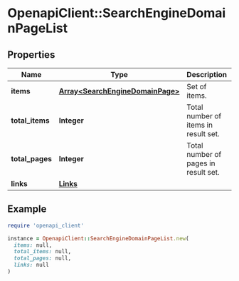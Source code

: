 # OpenapiClient::SearchEngineDomainPageList

## Properties

| Name | Type | Description | Notes |
| ---- | ---- | ----------- | ----- |
| **items** | [**Array&lt;SearchEngineDomainPage&gt;**](SearchEngineDomainPage.md) | Set of items. |  |
| **total_items** | **Integer** | Total number of items in result set. |  |
| **total_pages** | **Integer** | Total number of pages in result set. |  |
| **links** | [**Links**](Links.md) |  | [optional] |

## Example

```ruby
require 'openapi_client'

instance = OpenapiClient::SearchEngineDomainPageList.new(
  items: null,
  total_items: null,
  total_pages: null,
  links: null
)
```

